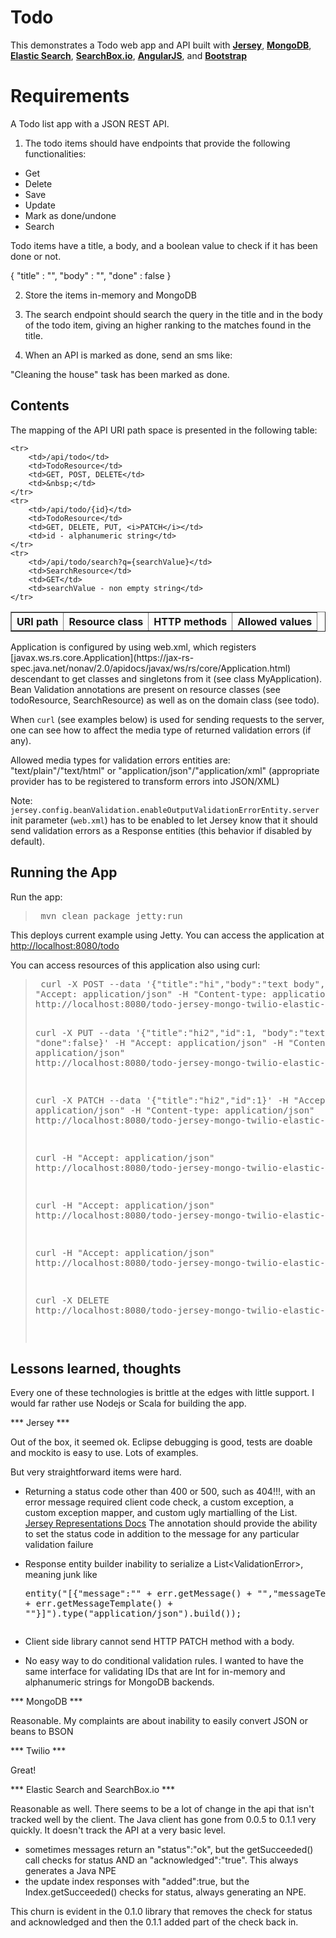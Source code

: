 # Todo

This demonstrates a Todo web app and API built with [**Jersey**](https://jersey.java.net/), [**MongoDB**](http://mongodb.org), [**Elastic Search**](http://www.elasticsearch.org/), [**SearchBox.io**](http://www.searchbox.io/), [**AngularJS**](http://angularjs.org), and [**Bootstrap**](http://twitter.github.com/bootstrap)

# Requirements

A Todo list app with a JSON REST API.

1) The todo items should have endpoints that provide the following functionalities:

- Get
- Delete
- Save
- Update
- Mark as done/undone
- Search 

Todo items have a title, a body, and a boolean value to check if it has been done or not.

{
    "title" : "",
    "body" : "",
    "done" : false
}

2) Store the items in-memory and MongoDB

3) The search endpoint should search the query in the title and in the body of the todo item, giving an higher ranking to the matches found in the title.

4) When an API is marked as done, send an sms like: 

"Cleaning the house" task has been marked as done.

## Contents

The mapping of the API URI path space is presented in the following table:

<table border="1">
    <tr>
        <th>URI path</th>
        <th>Resource class</th>
        <th>HTTP methods</th>
        <th>Allowed values</th>
    </tr>

    <tr>
        <td>/api/todo</td>
        <td>TodoResource</td>
        <td>GET, POST, DELETE</td>
        <td>&nbsp;</td>
    </tr>
    <tr>
        <td>/api/todo/{id}</td>
        <td>TodoResource</td>
        <td>GET, DELETE, PUT, <i>PATCH</i></td>
        <td>id - alphanumeric string</td>
    </tr>
    <tr>
        <td>/api/todo/search?q={searchValue}</td>
        <td>SearchResource</td>
        <td>GET</td>
        <td>searchValue - non empty string</td>
    </tr>
</table>

Application is configured by using web.xml, which registers
[javax.ws.rs.core.Application](https://jax-rs-
spec.java.net/nonav/2.0/apidocs/javax/ws/rs/core/Application.html) descendant
to get classes and singletons from it (see class MyApplication). Bean
Validation annotations are present on resource classes (see todoResource,
SearchResource) as well as on the domain class (see todo).

When `curl` (see examples below) is used for sending requests to the server,
one can see how to affect the media type of returned validation errors (if
any).

Allowed media types for validation errors entities are:
"text/plain"/"text/html" or "application/json"/"application/xml" (appropriate
provider has to be registered to transform errors into JSON/XML)

Note: `jersey.config.beanValidation.enableOutputValidationErrorEntity.server`
init parameter (`web.xml`) has to be enabled to let Jersey know that it should
send validation errors as a Response entities (this behavior if disabled by
default).

## Running the App

Run the app:

<blockquote><pre> mvn clean package jetty:run</pre></blockquote>

This deploys current example using Jetty. You can access the application at
[http://localhost:8080/todo](http://localhost:8080/todo-jersey-mongo-twilio-elastic-search)

You can access resources of this application also using curl:

<blockquote><pre> curl -X POST --data '{"title":"hi","body":"text body", "done":false}' -H
"Accept: application/json" -H "Content-type: application/json"
http://localhost:8080/todo-jersey-mongo-twilio-elastic-search/api/todo

curl -X PUT --data
'{"title":"hi2","id":1, "body":"text body", "done":false}' -H "Accept: application/json" -H "Content-type: application/json" http://localhost:8080/todo-jersey-mongo-twilio-elastic-search/api/todo/1

curl -X PATCH --data '{"title":"hi2","id":1}' -H "Accept: application/json" -H "Content-type: application/json" http://localhost:8080/todo-jersey-mongo-twilio-elastic-search/api/todo/1

curl -H "Accept: application/json" http://localhost:8080/todo-jersey-mongo-twilio-elastic-search/api/todo

curl -H "Accept: application/json" http://localhost:8080/todo-jersey-mongo-twilio-elastic-search/api/todo/search?q=hi

curl -H "Accept: application/json" http://localhost:8080/todo-jersey-mongo-twilio-elastic-search/api/todo/search?q=*er*

curl -X DELETE http://localhost:8080/todo-jersey-mongo-twilio-elastic-search/api/todo/1

</pre></blockquote>

## Lessons learned, thoughts

Every one of these technologies is brittle at the edges with little support.  I would far rather use Nodejs or Scala for building the app.

*** Jersey ***

Out of the box, it seemed ok.  Eclipse debugging is good, tests are doable and mockito is easy to use.  Lots of examples.

But very straightforward items were hard.  

- Returning a status code other than 400 or 500, such as 404!!!, with an error message required client code check, a custom exception, a custom exception mapper, and custom ugly martialling of the List<ValidationError>.  [Jersey Representations Docs](https://jersey.java.net/documentation/latest/representations.html#d0e5155) The annotation should provide the ability to set the status code in addition to the message for any particular validation failure

- Response entity builder inability to serialize a List&lt;ValidationError&gt;, meaning junk like <pre>entity("[{\"message\":\"" + err.getMessage() + "\",\"messageTemplate\":\"" + err.getMessageTemplate() + "\"}]").type("application/json").build());
</pre>

- Client side library cannot send HTTP PATCH method with a body.

- No easy way to do conditional validation rules.  I wanted to have the same interface for validating IDs that are Int for in-memory and alphanumeric strings for MongoDB backends.

*** MongoDB ***

Reasonable.  My complaints are about inability to easily convert JSON or beans to BSON

*** Twilio ***

Great!

*** Elastic Search and SearchBox.io ***

Reasonable as well.  There seems to be a lot of change in the api that isn't tracked well by the client.  The Java client has gone from 0.0.5 to 0.1.1 very quickly.  It doesn't track the API at a very basic level.  

- sometimes messages return an "status":"ok", but the getSucceeded() call checks for status AND an "acknowledged":"true".  This always generates a Java NPE
- the update index responses with "added":true, but the Index.getSucceeded() checks for status, always generating an NPE.

This churn is evident in the 0.1.0 library that removes the check for status and acknowledged and then the 0.1.1 added part of the check back in.

